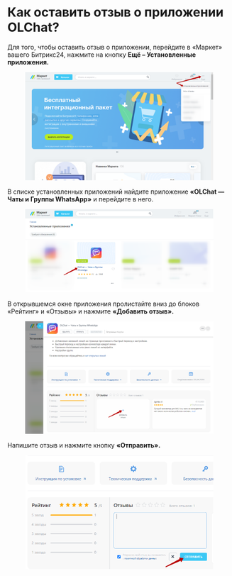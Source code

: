 # Как оставить отзыв о приложении OLChat?

Для того, чтобы оставить отзыв о приложении, перейдите в «Маркет» вашего Битрикс24, нажмите на кнопку **Ещё – Установленные приложения.**

<figure><img src="../.gitbook/assets/image (7) (1) (1) (1).png" alt=""><figcaption></figcaption></figure>

В списке установленных приложений найдите приложение **«OLChat — Чаты и Группы WhatsApp»** и перейдите в него.

<figure><img src="../.gitbook/assets/image (1) (1) (1) (1) (1) (1) (1) (1) (1) (1) (1) (1) (1) (1) (1) (1) (1) (1) (1) (1) (1) (1).png" alt=""><figcaption></figcaption></figure>

В открывшемся окне приложения пролистайте вниз до блоков «Рейтинг» и «Отзывы» и нажмите **«Добавить отзыв».**

<figure><img src="../.gitbook/assets/image (3) (1) (1) (1) (1) (1) (1) (1) (1).png" alt=""><figcaption></figcaption></figure>

Напишите отзыв и нажмите кнопку **«Отправить».**

<figure><img src="../.gitbook/assets/image (4) (1) (1) (1) (1) (1) (1).png" alt=""><figcaption></figcaption></figure>
